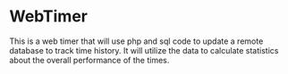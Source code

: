 # WebTimer
  This is a web timer that will use php and sql code to update a remote database to track time history. It will utilize the data to calculate statistics about the overall performance of the times.
  
